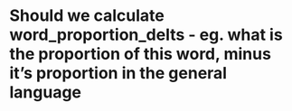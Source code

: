 # Should we calculate word_proportion_delts - eg. what is the proportion of this word, minus it’s proportion in the general language
<!-- #service #p2 -->

<!-- {BearID:CBBAC4AB-BCEC-4172-A7F4-EC6779A7A78F-52243-0000022D80E1B376} -->
